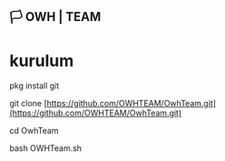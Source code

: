 ## 🏳️ OWH | TEAM


# kurulum

pkg install git

git clone [https://github.com/OWHTEAM/OwhTeam.git](https://github.com/OWHTEAM/OwhTeam.git)

cd OwhTeam

bash OWHTeam.sh
